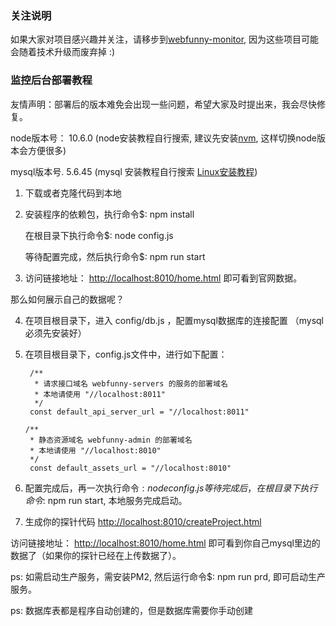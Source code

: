### 关注说明

如果大家对项目感兴趣并关注，请移步到[webfunny-monitor](https://github.com/a597873885/webfunny-monitor), 因为这些项目可能会随着技术升级而废弃掉 :)


### 监控后台部署教程

友情声明：部署后的版本难免会出现一些问题，希望大家及时提出来，我会尽快修复。

node版本号： 10.6.0  (node安装教程自行搜索, 建议先安装[nvm](https://www.jianshu.com/p/d0e0935b150a), 这样切换node版本会方便很多)

mysql版本号. 5.6.45  (mysql 安装教程自行搜索 [Linux安装教程](https://www.cnblogs.com/warm-stranger/p/10333348.html))

  1. 下载或者克隆代码到本地
  
  2. 安装程序的依赖包，执行命令$: npm install
  
     在根目录下执行命令$: node config.js 
     
     等待配置完成，然后执行命令$: npm run start
  
  3. 访问链接地址： [http://localhost:8010/home.html](http://localhost:8010/home.html) 即可看到官网数据。
  
  那么如何展示自己的数据呢？
  
  4. 在项目根目录下，进入 config/db.js ，配置mysql数据库的连接配置 （mysql必须先安装好）
  
  5. 在项目根目录下，config.js文件中，进行如下配置：
  
          /**
           * 请求接口域名 webfunny-servers 的服务的部署域名
           * 本地请使用 "//localhost:8011"
           */
          const default_api_server_url = "//localhost:8011"

         /**
          * 静态资源域名 webfunny-admin 的部署域名
          * 本地请使用 "//localhost:8010"
          */
          const default_assets_url = "//localhost:8010"

  6. 配置完成后，再一次执行命令$: node config.js  等待完成后，在根目录下执行命令$: npm run start, 本地服务完成启动。
  
  7. 生成你的探针代码 [http://localhost:8010/createProject.html](http://localhost:8010/createProject.html)
  
  访问链接地址： [http://localhost:8010/home.html](http://localhost:8010/home.html) 即可看到你自己mysql里边的数据了（如果你的探针已经在上传数据了）。

  ps: 如需启动生产服务，需安装PM2, 然后运行命令$: npm run prd, 即可启动生产服务。
  
  ps: 数据库表都是程序自动创建的，但是数据库需要你手动创建
